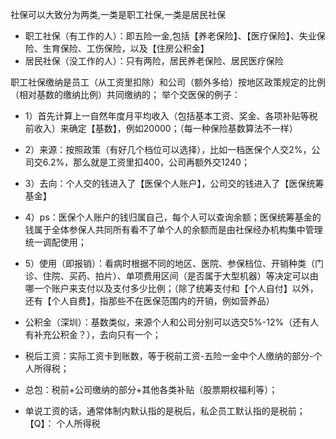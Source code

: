 社保可以大致分为两类,一类是职工社保,一类是居民社保
- 职工社保（有工作的人）：即五险一金,包括【养老保险】、【医疗保险】、失业保险、生育保险、工伤保险，以及【住房公积金】
- 居民社保（没工作的人）：只有两险，居民养老保险、居民医疗保险

职工社保缴纳是员工（从工资里扣除）和公司（额外多给）按地区政策规定的比例（相对基数的缴纳比例）共同缴纳的；
举个交医保的例子：
- 1）首先计算上一自然年度月平均收入（包括基本工资、奖金、各项补贴等税前收入）来确定【基数】，例如20000；（每一种保险基数算法不一样）
- 2）来源：按照政策（有好几个档位可以选择），比如一档医保个人交2%，公司交6.2%，那么就是工资里扣400，公司再额外交1240；
- 3）去向：个人交的钱进入了【医保个人账户】，公司交的钱进入了【医保统筹基金】
- 4）ps：医保个人账户的钱归属自己，每个人可以查询余额；医保统筹基金的钱属于全体参保人共同所有看不了单个人的余额而是由社保经办机构集中管理统一调配使用；
- 5）使用（即报销）：看病时根据不同的地区、医院、参保档位、开销种类（门诊、住院、买药、拍片）、单项费用区间（是否属于大型机器）等决定可以由哪一个账户来支付以及支付多少比例；（除了统筹支付和【个人自付】以外，还有【个人自费】，指那些不在医保范围内的开销，例如营养品）

- 公积金（深圳）：基数类似，来源个人和公司分别可以选交5%-12%（还有人有补充公积金？），去向只有一个；


- 税后工资：实际工资卡到账数，等于税前工资-五险一金中个人缴纳的部分-个人所得税；
- 总包：税前+公司缴纳的部分+其他各类补贴（股票期权福利等）；
- 单说工资的话，通常体制内默认指的是税后，私企员工默认指的是税前；
【Q】：
个人所得税